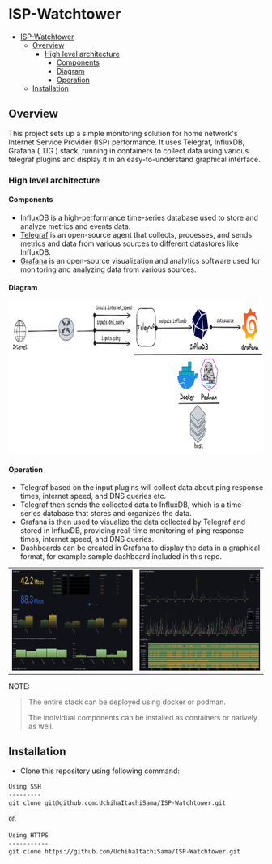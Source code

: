 # ISP-Watchtower

- [ISP-Watchtower](#isp-watchtower)
  - [Overview](#overview)
    - [High level architecture](#high-level-architecture)
      - [Components](#components)
      - [Diagram](#diagram)
      - [Operation](#operation)
  - [Installation](#installation)

## Overview

This project sets up a simple monitoring solution for home network's Internet Service Provider (ISP) performance. It uses Telegraf, InfluxDB, Grafana ( TIG ) stack, running in containers to collect data using various telegraf plugins and display it in an easy-to-understand graphical interface.

### High level architecture

#### Components

- [InfluxDB](https://www.influxdata.com/products/influxdb-overview/)  is a high-performance time-series database used to store and analyze metrics and events data.
- [Telegraf](https://www.influxdata.com/time-series-platform/telegraf/) is an open-source agent that collects, processes, and sends metrics and data from various sources to different datastores like InfluxDB.
- [Grafana](https://grafana.com/) is an open-source visualization and analytics software used for monitoring and analyzing data from various sources.

#### Diagram

<img src="media/isp-watch.png" height="300">

#### Operation

- Telegraf based on the input plugins will collect data about ping response times, internet speed, and DNS queries etc.
- Telegraf then sends the collected data to InfluxDB, which is a time-series database that stores and organizes the data.
- Grafana is then used to visualize the data collected by Telegraf and stored in InfluxDB, providing real-time monitoring of ping response times, internet speed, and DNS queries.
- Dashboards can be created in Grafana to display the data in a graphical format, for example sample dashboard included in this repo.

|||
|-|-|
|<img src="media/isp-speed.png" height="200"> | <img src="media/isp-dns.png" height="200"> |

NOTE:
> The entire stack can be deployed using docker or podman.
>
> The individual components can be installed as containers or natively as well.

## Installation

- Clone this repository using following command:

```shell
Using SSH
---------
git clone git@github.com:UchihaItachiSama/ISP-Watchtower.git

OR

Using HTTPS
-----------
git clone https://github.com/UchihaItachiSama/ISP-Watchtower.git
```


